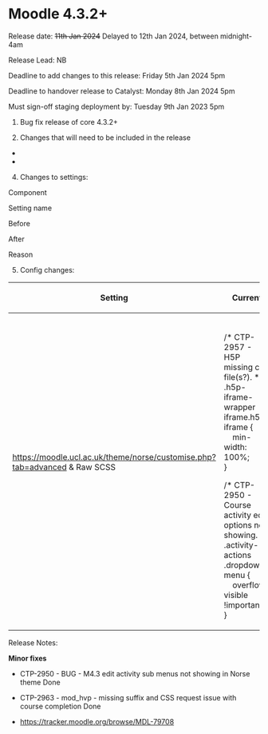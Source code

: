 # Moodle 4.3.2+

Release date: ~~11th Jan 2024~~ Delayed to 12th Jan 2024, between midnight-4am

Release Lead: NB

Deadline to add changes to this release: Friday 5th Jan 2024 5pm

Deadline to handover release to Catalyst: Monday 8th Jan 2024 5pm

Must sign-off staging deployment by: Tuesday 9th Jan 2023 5pm

1) Bug fix release of core 4.3.2+

2) Changes that will need to be included in the release

-    
-    

4) Changes to settings:

Component

Setting name

Before

After

Reason

5) Config changes:

<table>
<thead>
<tr class="header">
<th><p>Setting</p></th>
<th><p>Current</p></th>
<th><div class="content-wrapper">
<p>New</p>
</div></th>
<th><div class="content-wrapper">
<p>Reason</p>
</div></th>
</tr>
</thead>
<tbody>
<tr class="odd">
<td><p><a href="https://moodle.ucl.ac.uk/theme/norse/customise.php?tab=advanced" class="uri">https://moodle.ucl.ac.uk/theme/norse/customise.php?tab=advanced</a> &amp; Raw SCSS</p>
<p><br />
</p></td>
<td> 
<p>/* CTP-2957 - H5P missing css file(s?). */<br />
.h5p-iframe-wrapper iframe.h5p-iframe {<br />
    min-width: 100%;<br />
}</p>
<p>/* CTP-2950 - Course activity edit options not showing. */<br />
.activity-actions .dropdown-menu {<br />
    overflow: visible !important;<br />
}</p></td>
<td><br />
</td>
<td>Proper fixes included with the 4.3.2+ deployment.</td>
</tr>
</tbody>
</table>

Release Notes:

**Minor fixes**

-   CTP-2950 - BUG - M4.3 edit activity sub menus not showing in Norse theme Done

-   CTP-2963 - mod\_hvp - missing suffix and CSS request issue with course completion Done
-   <https://tracker.moodle.org/browse/MDL-79708>


